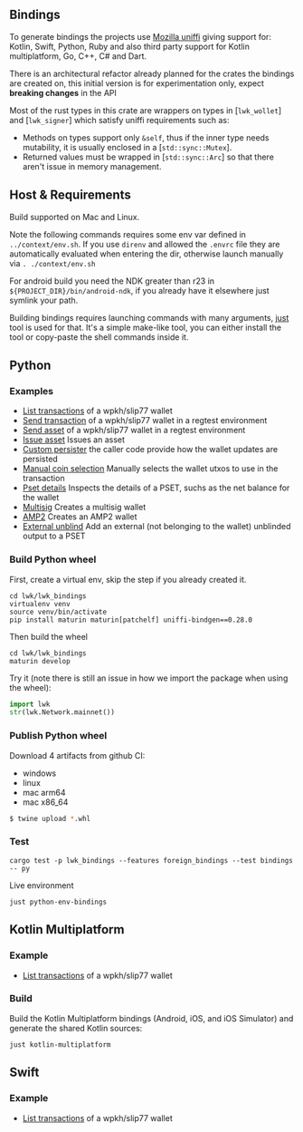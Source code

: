 
## Bindings

To generate bindings the projects use [Mozilla uniffi](https://mozilla.github.io/uniffi-rs/) giving support for: Kotlin, Swift, Python, Ruby and also third party support for Kotlin multiplatform, Go, C++, C# and Dart.

There is an architectural refactor already planned for the crates the bindings are created on, this initial version is for experimentation only, 
expect **breaking changes** in the API

Most of the rust types in this crate are wrappers on types in [`lwk_wollet`] and [`lwk_signer`] which satisfy uniffi requirements such as:
* Methods on types support only `&self`, thus if the inner type needs mutability, it is usually enclosed in a [`std::sync::Mutex`].
* Returned values must be wrapped in [`std::sync::Arc`] so that there aren't issue in memory management.

## Host & Requirements

Build supported on Mac and Linux.

Note the following commands requires some env var defined in `../context/env.sh`. If you use `direnv` and allowed the `.envrc` file they are automatically evaluated when entering the dir, otherwise launch manually via `. ./context/env.sh`

For android build you need the NDK greater than r23 in `${PROJECT_DIR}/bin/android-ndk`, if you already have it elsewhere just symlink your path.

Building bindings requires launching commands with many arguments, [just](https://github.com/casey/just) tool is used for that.
It's a simple make-like tool, you can either install the tool or copy-paste the shell commands inside it.

## Python

### Examples

* [List transactions](./tests/bindings/list_transactions.py) of a wpkh/slip77 wallet
* [Send transaction](./tests/bindings/send_transaction.py) of a wpkh/slip77 wallet in a regtest environment
* [Send asset](./tests/bindings/send_asset.py) of a wpkh/slip77 wallet in a regtest environment
* [Issue asset](./tests/bindings/issue_asset.py) Issues an asset
* [Custom persister](./tests/bindings/custom_persister.py) the caller code provide how the wallet updates are persisted
* [Manual coin selection](./tests/bindings/manual_coin_selection.py) Manually selects the wallet utxos to use in the transaction
* [Pset details](./tests/bindings/pset_details.py) Inspects the details of a PSET, suchs as the net balance for the wallet
* [Multisig](./tests/bindings/multisig.py) Creates a multisig wallet
* [AMP2](./tests/bindings/amp2.py) Creates an AMP2 wallet
* [External unblind](./tests/bindings/external_unblind.py) Add an external (not belonging to the wallet) unblinded output to a PSET

### Build Python wheel

First, create a virtual env, skip the step if you already created it.

```shell
cd lwk/lwk_bindings
virtualenv venv
source venv/bin/activate
pip install maturin maturin[patchelf] uniffi-bindgen==0.28.0
```

Then build the wheel

```shell
cd lwk/lwk_bindings
maturin develop
```

Try it (note there is still an issue in how we import the package when using the wheel):

```python
import lwk
str(lwk.Network.mainnet())
```

### Publish Python wheel

Download 4 artifacts from github CI:

- windows
- linux
- mac arm64
- mac x86_64

```sh
$ twine upload *.whl
```

### Test

```shell
cargo test -p lwk_bindings --features foreign_bindings --test bindings -- py
```

Live environment

```shell
just python-env-bindings
```

## Kotlin Multiplatform

### Example

* [List transactions](./tests/bindings/list_transactions.kts) of a wpkh/slip77 wallet

### Build

Build the Kotlin Multiplatform bindings (Android, iOS, and iOS Simulator) and generate the shared Kotlin sources:

```shell
just kotlin-multiplatform
```

## Swift

### Example

* [List transactions](./tests/bindings/list_transactions.swift) of a wpkh/slip77 wallet
